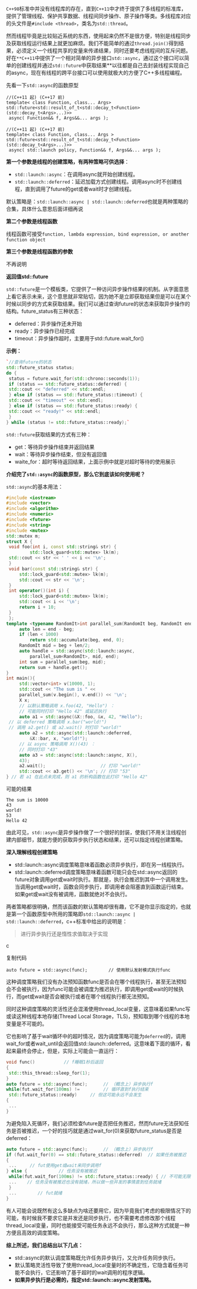 `C++98`标准中并没有线程库的存在，直到`C++11`中才终于提供了多线程的标准库，提供了管理线程、保护共享数据、线程间同步操作、原子操作等类。多线程库对应的头文件是`#include <thread>`，类名为`std::thread`。

然而线程毕竟是比较贴近系统的东西，使用起来仍然不是很方便，特别是线程同步及获取线程运行结果上就更加麻烦。我们不能简单的通过`thread.join()`得到结果，必须定义一个线程共享的变量来传递结果，同时还要考虑线程间的互斥问题。好在`**C++11`中提供了一个相对简单的异步接口`std::async`，通过这个接口可以简单的创建线程并通过`std::future`中获取结果**以往都是自己去封装线程实现自己的async，现在有线程的跨平台接口可以使用就极大的方便了C++多线程编程。

先看一下`std::async`的函数原型
```
//(C++11 起) (C++17 前)
template< class Function, class... Args>
std::future<std::result_of_t<std::decay_t<Function>(std::decay_t<Args>...)>>
 async( Function&& f, Args&&... args );
 
//(C++11 起) (C++17 前)
template< class Function, class... Args >
std::future<std::result_of_t<std::decay_t<Function>(std::decay_t<Args>...)>>
 async( std::launch policy, Function&& f, Args&&... args );
 ```

**第一个参数是线程的创建策略，有两种策略可供选择**：

-   `std::launch::async`：在调用async就开始创建线程。
-   `std::launch::deferred`：延迟加载方式创建线程。调用async时不创建线程，直到调用了future的get或者wait时才创建线程。

默认策略是：`std::launch::async | std::launch::deferred`也就是两种策略的合集，具体什么意思后面详细再说

**第二个参数是线程函数**

线程函数可接受`function, lambda expression, bind expression, or another function object`

**第三个参数是线程函数的参数**

不再说明

**返回值std::future**

`std::future`是一个模板类，它提供了一种访问异步操作结果的机制。从字面意思上看它表示未来，这个意思就非常贴切，因为她不是立即获取结果但是可以在某个时候以同步的方式来获取结果。我们可以通过查询future的状态来获取异步操作的结构。future_status有三种状态：

-   deferred：异步操作还未开始
-   ready：异步操作已经完成
-   timeout：异步操作超时，主要用于std::future.wait_for()

**示例：**
```cpp
`//查询future的状态
std::future_status status;
do {
 status = future.wait_for(std::chrono::seconds(1));
 if (status == std::future_status::deferred) {
 std::cout << "deferred" << std::endl;
 } else if (status == std::future_status::timeout) {
 std::cout << "timeout" << std::endl;
 } else if (status == std::future_status::ready) {
 std::cout << "ready!" << std::endl;
 }
} while (status != std::future_status::ready);` 
```

`std::future`获取结果的方式有三种：

-   get：等待异步操作结束并返回结果
-   wait：等待异步操作结束，但没有返回值
-   waite_for：超时等待返回结果，上面示例中就是对超时等待的使用展示

**介绍完了`std::async`的函数原型，那么它到底该如何使用呢？**

`std::async`的基本用法：
```cpp
#include <iostream>
#include <vector>
#include <algorithm>
#include <numeric>
#include <future>
#include <string>
#include <mutex>
std::mutex m;
struct X {
 void foo(int i, const std::string& str) {
		 std::lock_guard<std::mutex> lk(m);
 std::cout << str << ' ' << i << '\n';
 }
 void bar(const std::string& str) {
	 std::lock_guard<std::mutex> lk(m);
	 std::cout << str << '\n';
 }
 int operator()(int i) {
	 std::lock_guard<std::mutex> lk(m);
	 std::cout << i << '\n';
	 return i + 10;
 }
 };
template <typename RandomIt>int parallel_sum(RandomIt beg, RandomIt end){
	 auto len = end - beg;
	 if (len < 1000)
		 return std::accumulate(beg, end, 0);
	 RandomIt mid = beg + len/2;
	 auto handle = std::async(std::launch::async,
		 parallel_sum<RandomIt>, mid, end);
	 int sum = parallel_sum(beg, mid);
	 return sum + handle.get();
}
int main(){
	 std::vector<int> v(10000, 1);
	 std::cout << "The sum is " << 							
	 parallel_sum(v.begin(), v.end()) << '\n';
	 X x;
	 // 以默认策略调用 x.foo(42, "Hello") ：
	 // 可能同时打印 "Hello 42" 或延迟执行
	 auto a1 = std::async(&X::foo, &x, 42, "Hello");
 // 以 deferred 策略调用 x.bar("world!")
 // 调用 a2.get() 或 a2.wait() 时打印 "world!"
	 auto a2 = std::async(std::launch::deferred, 			
		 &X::bar, x, "world!");
	 // 以 async 策略调用 X()(43) ：
	 // 同时打印 "43"
	 auto a3 = std::async(std::launch::async, X(), 		
	 43);
	 a2.wait();                     // 打印 "world!"
	 std::cout << a3.get() << '\n'; // 打印 "53"
} // 若 a1 在此点未完成，则 a1 的析构函数在此打印 "Hello 42"
```

可能的结果

```
The sum is 10000
43
world!
53
Hello 42
```

由此可见，`std::async`是异步操作做了一个很好的封装，使我们不用关注线程创建内部细节，就能方便的获取异步执行状态和结果，还可以指定线程创建策略。

**深入理解线程创建策略**

-   std::launch::async调度策略意味着函数必须异步执行，即在另一线程执行。
-   std::launch::deferred调度策略意味着函数可能只会在std::async返回的future对象调用get或wait时执行。那就是，执行会推迟到其中一个调用发生。当调用get或wait时，函数会同步执行，即调用者会阻塞直到函数运行结束。如果get或wait没有被调用，函数就绝对不会执行。

两者策略都很明确，然而该函数的默认策略却很有趣，它不是你显示指定的，也就是第一个函数原型中所用的策略即`std::launch::async | std::launch::deferred`，c++标准中给出的说明是：

> 进行异步执行还是惰性求值取决于实现

c

复制代码

`auto future = std::async(func);        // 使用默认发射模式执行func` 

这种调度策略我们没有办法预知函数func是否会在哪个线程执行，甚至无法预知会不会被执行，因为func可能会被调度为推迟执行，即调用get或wait的时候执行，而get或wait是否会被执行或者在哪个线程执行都无法预知。

同时这种调度策略的灵活性还会混淆使用thread_local变量，这意味着如果func写或读这种线程本地存储(Thread Local Storage，TLS)，预知取到哪个线程的本地变量是不可能的。

它也影响了基于wait循环中的超时情况，因为调度策略可能为`deferred`的，调用wait_for或者wait_until会返回值std::launch::deferred。这意味着下面的循环，看起来最终会停止，但是，实际上可能会一直运行：

```cpp
void func()           // f睡眠1秒后返回
{
 std::this_thread::sleep_for(1);
}
auto future = std::async(func);      // （概念上）异步执行f
while(fut.wait_for(100ms) !=         // 循环直到f执行结束
 std::future_status::ready)     // 但这可能永远不会发生
{
 ...
} 
```

为避免陷入死循环，我们必须检查future是否把任务推迟，然而future无法获知任务是否被推迟，一个好的技巧就是通过wait_for(0)来获取future_status是否是deferred：

```cpp
auto future = std::async(func);      // （概念上）异步执行f
if (fut.wait_for(0) == std::future_status::deferred)  // 如果任务被推迟
{
 ...     // fut使用get或wait来同步调用f
} else {            // 任务没有被推迟
 while(fut.wait_for(100ms) != std::future_status::ready) { // 不可能无限循环
 ...    // 任务没有被推迟也没有就绪，所以做一些并发的事情直到任务就绪
 }
 ...        // fut就绪
}

```
有人可能会说既然有这么多缺点为啥还要用它，因为毕竟我们考虑的极限情况下的可能，有时候我不要求它是并发还是同步执行，也不需要考虑修改那个线程thread_local变量，同时也能接受可能任务永远不会执行，那么这种方式就是一种方便且高效的调度策略。

**综上所述，我们总结出以下几点：**

-   std::async的默认调度策略既允许任务异步执行，又允许任务同步执行。
-   默认策略灵活性导致了使用thread_local变量时的不确定性，它隐含着任务可能不会执行，它还影响了基于超时的wait调用的程序逻辑。
-   **如果异步执行是必需的，指定std::launch::async发射策略。**

<!--stackedit_data:
eyJoaXN0b3J5IjpbMTkxNDkzMjc1LDczMDk5ODExNl19
-->